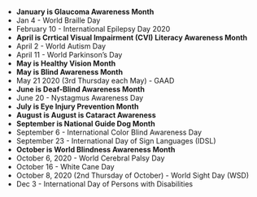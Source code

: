 - **January is Glaucoma Awareness Month**
- Jan 4 - World Braille Day
- February 10 - International Epilepsy Day 2020
- **April is Crrtical Visual Impairment (CVI) Literacy Awareness Month**
- April 2 - World Autism Day
- April 11 - World Parkinson’s Day
- **May is Healthy Vision Month**
- **May is Blind Awareness Month**
- May 21 2020 (3rd Thursday each May) - GAAD
- **June is Deaf-Blind Awareness Month**
- June 20 - Nystagmus Awareness Day
- **July is Eye Injury Prevention Month**
- **August is August is Cataract Awareness**
- **September is National Guide Dog Month**
- September 6 - International Color Blind Awareness Day
- September 23  - International Day of Sign Languages (IDSL) 
- **October is World Blindness Awareness Month**
- October 6, 2020 - World Cerebral Palsy Day
- October 16 - White Cane Day
- October 8, 2020 (2nd Thursday of October) - World Sight Day (WSD)
- Dec 3 - International Day of Persons with Disabilities
